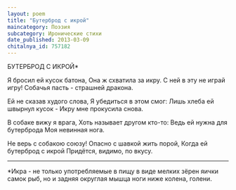```yaml
---
layout: poem
title: "Бутерброд с икрой"
maincategory: Поэзия
subcategory: Иронические стихи
date_published: 2013-03-09
chitalnya_id: 757182
---
```




БУТЕРБРОД С ИКРОЙ\*

Я бросил ей кусок батона,
Она ж схватила за икру.
С ней в эту не играй игру!
Собачья пасть - страшней дракона.

Ей не сказав худого слова,
Я убедиться в этом смог:
Лишь хлеба ей швырнул кусок -
Икру мне прокусила снова.

В собаке вижу я врага,
Хоть называет другом кто-то:
Ведь ей нужна для бутерброда
Моя невинная нога.

Не верь с собакою союзу!
Опасно с шавкой жить порой,
Когда ей бутерброд с икрой
Придётся, видимо, по вкусу.
______________________
\*Икра - не только употребляемые в пищу
в виде мелких зёрен яички самок рыб, но
и  задняя округлая мышца ноги ниже колена,
голени.






